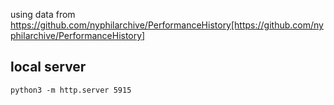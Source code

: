 using data from https://github.com/nyphilarchive/PerformanceHistory[https://github.com/nyphilarchive/PerformanceHistory]

## local server
`python3 -m http.server 5915`